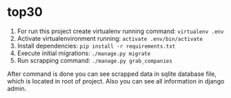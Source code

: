 # top30

1. For run this project create virtualenv running command:
```virtualenv .env```
2. Activate virtualenvironment running:
```activate .env/bin/activate```
3. Install dependencies:
```pip install -r requirements.txt ```
4. Execute initial migrations:
```./manage.py migrate```
5. Run scrapping command:
```./manage.py grab_companies```

After command is done you can see scrapped data in sqlite database file, which is located in root of project.
Also you can see all information in django admin.